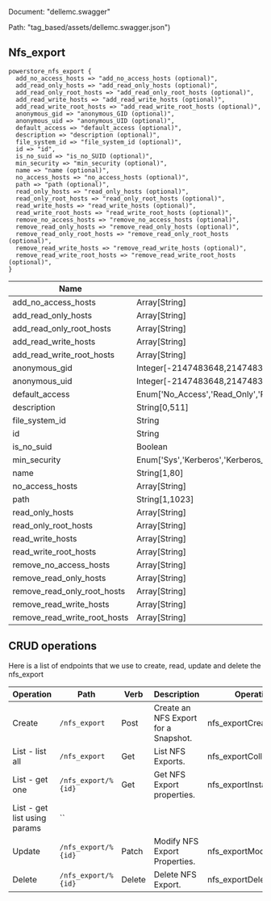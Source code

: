 Document: "dellemc.swagger"


Path: "tag_based/assets/dellemc.swagger.json")

## Nfs_export



```puppet
powerstore_nfs_export {
  add_no_access_hosts => "add_no_access_hosts (optional)",
  add_read_only_hosts => "add_read_only_hosts (optional)",
  add_read_only_root_hosts => "add_read_only_root_hosts (optional)",
  add_read_write_hosts => "add_read_write_hosts (optional)",
  add_read_write_root_hosts => "add_read_write_root_hosts (optional)",
  anonymous_gid => "anonymous_GID (optional)",
  anonymous_uid => "anonymous_UID (optional)",
  default_access => "default_access (optional)",
  description => "description (optional)",
  file_system_id => "file_system_id (optional)",
  id => "id",
  is_no_suid => "is_no_SUID (optional)",
  min_security => "min_security (optional)",
  name => "name (optional)",
  no_access_hosts => "no_access_hosts (optional)",
  path => "path (optional)",
  read_only_hosts => "read_only_hosts (optional)",
  read_only_root_hosts => "read_only_root_hosts (optional)",
  read_write_hosts => "read_write_hosts (optional)",
  read_write_root_hosts => "read_write_root_hosts (optional)",
  remove_no_access_hosts => "remove_no_access_hosts (optional)",
  remove_read_only_hosts => "remove_read_only_hosts (optional)",
  remove_read_only_root_hosts => "remove_read_only_root_hosts (optional)",
  remove_read_write_hosts => "remove_read_write_hosts (optional)",
  remove_read_write_root_hosts => "remove_read_write_root_hosts (optional)",
}
```

| Name        | Type           | Required       |
| ------------- | ------------- | ------------- |
|add_no_access_hosts | Array[String] | false |
|add_read_only_hosts | Array[String] | false |
|add_read_only_root_hosts | Array[String] | false |
|add_read_write_hosts | Array[String] | false |
|add_read_write_root_hosts | Array[String] | false |
|anonymous_gid | Integer[-2147483648,2147483647] | false |
|anonymous_uid | Integer[-2147483648,2147483647] | false |
|default_access | Enum['No_Access','Read_Only','Read_Write','Root','Read_Only_Root'] | false |
|description | String[0,511] | false |
|file_system_id | String | false |
|id | String | true |
|is_no_suid | Boolean | false |
|min_security | Enum['Sys','Kerberos','Kerberos_With_Integrity','Kerberos_With_Encryption'] | false |
|name | String[1,80] | false |
|no_access_hosts | Array[String] | false |
|path | String[1,1023] | false |
|read_only_hosts | Array[String] | false |
|read_only_root_hosts | Array[String] | false |
|read_write_hosts | Array[String] | false |
|read_write_root_hosts | Array[String] | false |
|remove_no_access_hosts | Array[String] | false |
|remove_read_only_hosts | Array[String] | false |
|remove_read_only_root_hosts | Array[String] | false |
|remove_read_write_hosts | Array[String] | false |
|remove_read_write_root_hosts | Array[String] | false |



## CRUD operations

Here is a list of endpoints that we use to create, read, update and delete the nfs_export

| Operation | Path | Verb | Description | OperationID |
| ------------- | ------------- | ------------- | ------------- | ------------- |
|Create|`/nfs_export`|Post|Create an NFS Export for a Snapshot.|nfs_exportCreate|
|List - list all|`/nfs_export`|Get|List NFS Exports.|nfs_exportCollectionQuery|
|List - get one|`/nfs_export/%{id}`|Get|Get NFS Export properties.|nfs_exportInstanceQuery|
|List - get list using params|``||||
|Update|`/nfs_export/%{id}`|Patch|Modify NFS Export Properties.|nfs_exportModify|
|Delete|`/nfs_export/%{id}`|Delete|Delete NFS Export.|nfs_exportDelete|
